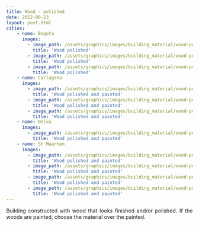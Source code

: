 ```yaml
---
title: Wood - polished 
date: 2012-08-23
layout: post.html
cities:
    - name: Bogota
      images:
        - image_path: /assets/graphics/images/building_material/wood-polished/wood_polished_bogota_01.jpg
          title: 'Wood polished'
        - image_path: /assets/graphics/images/building_material/wood-polished/wood_polished_bogota_02.jpg
          title: 'Wood polished'
        - image_path: /assets/graphics/images/building_material/wood-polished/wood_polished_bogota_03.jpg
          title: 'Wood polished'
    - name: Cartagena
      images:
        - image_path: /assets/graphics/images/building_material/wood-polished/wood_polished_cartagena_01.png
          title: 'Wood polished and painted'
        - image_path: /assets/graphics/images/building_material/wood-polished/wood_polished_cartagena_02.png
          title: 'Wood polished and painted'
        - image_path: /assets/graphics/images/building_material/wood-polished/wood_polished_cartagena_03.png
          title: 'Wood polished and painted'
    - name: Neiva
      images:
        - image_path: /assets/graphics/images/building_material/wood-polished/wood_polished_neiva_01.png
          title: 'Wood polished and painted'
    - name: St Maarten
      images:
        - image_path: /assets/graphics/images/building_material/wood-polished/wood_polished_st_maarten_01.png
          title: 'Wood polished and painted'
        - image_path: /assets/graphics/images/building_material/wood-polished/wood_polished_st_maarten_02.png
          title: 'Wood polished and painted'
        - image_path: /assets/graphics/images/building_material/wood-polished/wood_polished_st_maarten_03.png
          title: 'Wood polished and painted'
        - image_path: /assets/graphics/images/building_material/wood-polished/wood_polished_st_maarten_04.png
          title: 'Wood polished and painted'
---
```

<p align="justify">
Building constructed with wood that looks finished and/or polished. If the woods are painted, choose the material over the painted.
</p>